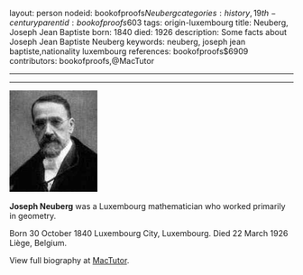 layout: person
nodeid: bookofproofs$Neuberg
categories: history,19th-century
parentid: bookofproofs$603
tags: origin-luxembourg
title: Neuberg, Joseph Jean Baptiste
born: 1840
died: 1926
description: Some facts about Joseph Jean Baptiste Neuberg
keywords: neuberg, joseph jean baptiste,nationality luxembourg
references: bookofproofs$6909
contributors: bookofproofs,@MacTutor

---


---

![Neuberg.jpg](https://github.com/bookofproofs/bookofproofs.github.io/blob/main/_sources/_assets/images/portraits/Neuberg.jpg?raw=true)

**Joseph Neuberg** was a Luxembourg mathematician who worked primarily in geometry.

Born 30 October 1840 Luxembourg City, Luxembourg. Died 22 March 1926 Liège, Belgium.


View full biography at [MacTutor](https://mathshistory.st-andrews.ac.uk/Biographies/Neuberg/).